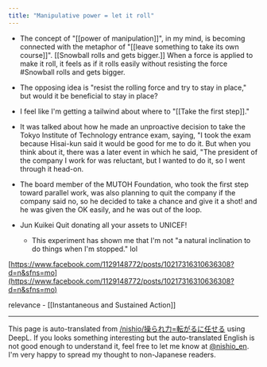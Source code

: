 ```yaml
---
title: "Manipulative power = let it roll"
---
```


- The concept of "[[power of manipulation]]", in my mind, is becoming connected with the metaphor of "[[leave something to take its own course]]". [[Snowball rolls and gets bigger.]] When a force is applied to make it roll, it feels as if it rolls easily without resisting the force #Snowball rolls and gets bigger.
- The opposing idea is "resist the rolling force and try to stay in place," but would it be beneficial to stay in place?
- I feel like I'm getting a tailwind about where to "[[Take the first step]]."
- It was talked about how he made an unproactive decision to take the Tokyo Institute of Technology entrance exam, saying, "I took the exam because Hisai-kun said it would be good for me to do it. But when you think about it, there was a later event in which he said, "The president of the company I work for was reluctant, but I wanted to do it, so I went through it head-on.
- The board member of the MUTOH Foundation, who took the first step toward parallel work, was also planning to quit the company if the company said no, so he decided to take a chance and give it a shot! and he was given the OK easily, and he was out of the loop.

- Jun Kuikei Quit donating all your assets to UNICEF!
    - This experiment has shown me that I'm not "a natural inclination to do things when I'm stopped." lol

[https://www.facebook.com/1129148772/posts/10217316310636308?d=n&sfns=mo](https://www.facebook.com/1129148772/posts/10217316310636308?d=n&sfns=mo)

relevance
    - [[Instantaneous and Sustained Action]]

---
This page is auto-translated from [/nishio/操られ力=転がるに任せる](https://scrapbox.io/nishio/操られ力=転がるに任せる) using DeepL. If you looks something interesting but the auto-translated English is not good enough to understand it, feel free to let me know at [@nishio_en](https://twitter.com/nishio_en). I'm very happy to spread my thought to non-Japanese readers.